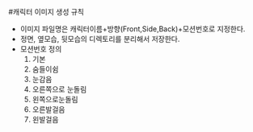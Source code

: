 
#캐릭터 이미지 생성 규칙

- 이미지 파일명은 캐릭터이름+방향(Front,Side,Back)+모션번호로 지정한다.
- 정면, 옆모습, 뒷모습의 디렉토리를 분리해서 저장한다.
- 모션번호 정의
  1. 기본
  2. 숨들이쉼
  3. 눈감음
  4. 오른쪽으로 눈돌림
  5. 왼쪽으로눈돌림
  6. 오른발걸음
  7. 왼발걸음
